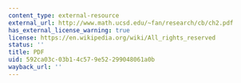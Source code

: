 ```yaml
---
content_type: external-resource
external_url: http://www.math.ucsd.edu/~fan/research/cb/ch2.pdf
has_external_license_warning: true
license: https://en.wikipedia.org/wiki/All_rights_reserved
status: ''
title: PDF
uid: 592ca03c-03b1-4c57-9e52-299048061a0b
wayback_url: ''
---
```

